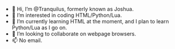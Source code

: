 - 👋 Hi, I’m @Tranquilus, formerly known as Joshua.
- 👀 I’m interested in coding HTML/Python/Lua.
- 🌱 I’m currently learning HTML at the moment, and I plan to learn Python/Lua as I go on.
- 💞️ I’m looking to collaborate on webpage browsers.
- 📫 No email.

<!---
Tranquilus/Tranquilus is a ✨ special ✨ repository because its `README.md` (this file) appears on your GitHub profile.
You can click the Preview link to take a look at your changes.
--->
